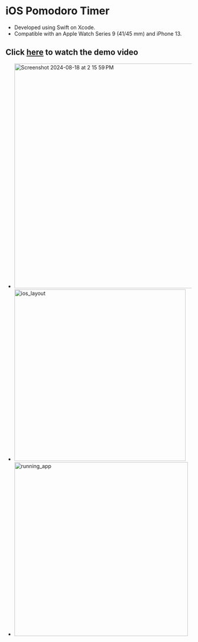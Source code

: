 # iOS Pomodoro Timer
- Developed using Swift on Xcode.
- Compatible with an Apple Watch Series 9 (41/45 mm) and iPhone 13.

## Click [here](https://youtu.be/qclilJ7rQZ0) to watch the demo video

- <img width="606" alt="Screenshot 2024-08-18 at 2 15 59 PM" src="https://github.com/user-attachments/assets/beae2e70-dec8-4082-b5fd-ad047420eeee">
- <img width="463" alt="ios_layout" src="https://github.com/user-attachments/assets/8444cf2e-3f76-4cac-917d-b9a79d55caff">
- <img width="469" alt="running_app" src="https://github.com/user-attachments/assets/58bb3b99-12c8-48a4-996b-04957252e2c6">
